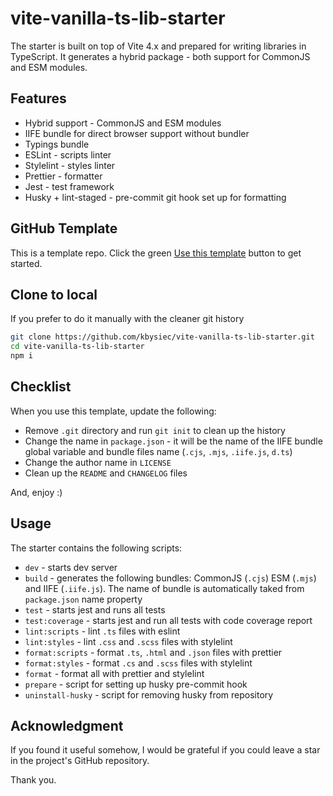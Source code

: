 # vite-vanilla-ts-lib-starter

The starter is built on top of Vite 4.x and prepared for writing libraries in TypeScript. It generates a hybrid package - both support for CommonJS and ESM modules.

## Features

-   Hybrid support - CommonJS and ESM modules
-   IIFE bundle for direct browser support without bundler
-   Typings bundle
-   ESLint - scripts linter
-   Stylelint - styles linter
-   Prettier - formatter
-   Jest - test framework
-   Husky + lint-staged - pre-commit git hook set up for formatting

## GitHub Template

This is a template repo. Click the green [Use this template](https://github.com/kbysiec/vite-vanilla-ts-lib-starter/generate) button to get started.

## Clone to local

If you prefer to do it manually with the cleaner git history

```bash
git clone https://github.com/kbysiec/vite-vanilla-ts-lib-starter.git
cd vite-vanilla-ts-lib-starter
npm i
```

## Checklist

When you use this template, update the following:

-   Remove `.git` directory and run `git init` to clean up the history
-   Change the name in `package.json` - it will be the name of the IIFE bundle global variable and bundle files name (`.cjs`, `.mjs`, `.iife.js`, `d.ts`)
-   Change the author name in `LICENSE`
-   Clean up the `README` and `CHANGELOG` files

And, enjoy :)

## Usage

The starter contains the following scripts:

-   `dev` - starts dev server
-   `build` - generates the following bundles: CommonJS (`.cjs`) ESM (`.mjs`) and IIFE (`.iife.js`). The name of bundle is automatically taked from `package.json` name property
-   `test` - starts jest and runs all tests
-   `test:coverage` - starts jest and run all tests with code coverage report
-   `lint:scripts` - lint `.ts` files with eslint
-   `lint:styles` - lint `.css` and `.scss` files with stylelint
-   `format:scripts` - format `.ts`, `.html` and `.json` files with prettier
-   `format:styles` - format `.cs` and `.scss` files with stylelint
-   `format` - format all with prettier and stylelint
-   `prepare` - script for setting up husky pre-commit hook
-   `uninstall-husky` - script for removing husky from repository

## Acknowledgment

If you found it useful somehow, I would be grateful if you could leave a star in the project's GitHub repository.

Thank you.
